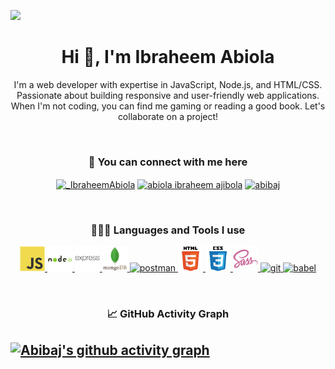 <!-- ![MasterHead](https://camo.githubusercontent.com/5e3babfce4609dcd669a8f2a6d37b47c85486729942c57c5afbfc715f0b5dff7/68747470733a2f2f7777772e6469676974616c736f6c7574696f6e73657276696365732e636f6d2f696d672f73657276696365732f776562253230646576656c6f706d656e742e676966) -->
![](assets/Bottom_up.svg)

<h1 align="center">Hi 👋, I'm Ibraheem Abiola</h1>
<!-- <h3 align="center">Web developer</h3> -->

<p align='center'> 
I'm a web developer with expertise in JavaScript, Node.js, and HTML/CSS. Passionate about building responsive and user-friendly web applications. When I'm not coding, you can find me gaming or reading a good book. Let's collaborate on a project!
</p>

<!-- <p align="left"> <a href="https://twitter.com/_IbraheemAbiola" target="blank"><img src="https://img.shields.io/twitter/follow/_IbraheemAbiola?logo=twitter&style=for-the-badge" alt="_IbraheemAbiola" /></a> </p> -->

<br>
<h3 align="center">🔗 You can connect with me here</h3>
<p align="center">
  <a href="https://twitter.com/_IbraheemAbiola" target="blank"><img align="center" src="https://raw.githubusercontent.com/rahuldkjain/github-profile-readme-generator/master/src/images/icons/Social/twitter.svg" alt="_IbraheemAbiola" height="30" width="40" /></a>
  <a href="https://linkedin.com/in/abibaj" target="blank"><img align="center" src="https://raw.githubusercontent.com/rahuldkjain/github-profile-readme-generator/master/src/images/icons/Social/linked-in-alt.svg" alt="abiola ibraheem ajibola" height="30" width="40" /></a>
  <a href="https://codepen.io/abibaj" target="blank"><img align="center" src="https://raw.githubusercontent.com/rahuldkjain/github-profile-readme-generator/master/src/images/icons/Social/codepen.svg" alt="abibaj" height="30" width="40" /></a>
</p>

<br>

<h3 align="center">👨🏽‍💻 Languages and Tools I use</h3>
<p align="center"> 
<a href="https://developer.mozilla.org/en-US/docs/Web/JavaScript" target="_blank" rel="noreferrer"> <img src="https://raw.githubusercontent.com/devicons/devicon/master/icons/javascript/javascript-original.svg" alt="javascript" width="40" height="40"/> </a> 
<a href="https://nodejs.org" target="_blank" rel="noreferrer"> <img src="https://raw.githubusercontent.com/devicons/devicon/master/icons/nodejs/nodejs-original-wordmark.svg" alt="nodejs" width="40" height="40"/> </a>
<a href="https://expressjs.com" target="_blank" rel="noreferrer"> <img src="https://raw.githubusercontent.com/devicons/devicon/master/icons/express/express-original-wordmark.svg" alt="express" width="40" height="40"/> </a> 
<a href="https://www.mongodb.com/" target="_blank" rel="noreferrer"> <img src="https://raw.githubusercontent.com/devicons/devicon/master/icons/mongodb/mongodb-original-wordmark.svg" alt="mongodb" width="40" height="40"/> </a>
<a href="https://postman.com" target="_blank" rel="noreferrer"> <img src="https://www.vectorlogo.zone/logos/getpostman/getpostman-icon.svg" alt="postman" width="40" height="40"/> </a> 
<a href="https://www.w3.org/html/" target="_blank" rel="noreferrer"> <img src="https://raw.githubusercontent.com/devicons/devicon/master/icons/html5/html5-original-wordmark.svg" alt="html5" width="40" height="40"/> </a> 
<a href="https://www.w3schools.com/css/" target="_blank" rel="noreferrer"> <img src="https://raw.githubusercontent.com/devicons/devicon/master/icons/css3/css3-original-wordmark.svg" alt="css3" width="40" height="40"/> </a> 
<a href="https://sass-lang.com" target="_blank" rel="noreferrer"> <img src="https://raw.githubusercontent.com/devicons/devicon/master/icons/sass/sass-original.svg" alt="sass" width="40" height="40"/> </a>
<a href="https://git-scm.com/" target="_blank" rel="noreferrer"> <img src="https://www.vectorlogo.zone/logos/git-scm/git-scm-icon.svg" alt="git" width="40" height="40"/> </a> 
<a href="https://babeljs.io/" target="_blank" rel="noreferrer"> <img src="https://www.vectorlogo.zone/logos/babeljs/babeljs-icon.svg" alt="babel" width="40" height="40"/> </a> 
</p>

<br>
<!--   GitHub stats graph -->
<h3 align="center">📈 GitHub Activity Graph</h3>

## [![Abibaj's github activity graph](https://github-readme-activity-graph.cyclic.app/graph?username=abibaj&theme=github-compact)](https://github.com/abibaj/github-readme-activity-graph)


<!-- <br><br> -->
<!-- 
<img align="left" alt="Coding" width="44%" src="https://camo.githubusercontent.com/cae12fddd9d6982901d82580bdf321d81fb299141098ca1c2d4891870827bf17/68747470733a2f2f6d69726f2e6d656469756d2e636f6d2f6d61782f313336302f302a37513379765349765f7430696f4a2d5a2e676966">
<p><img align="right" width="48%" src="https://github-readme-stats.vercel.app/api/top-langs?username=abibaj&show_icons=true&locale=en&layout=compact" alt="abibaj" /></p> -->

<!-- <p><img width="48%" src="https://github-readme-streak-stats.herokuapp.com/?user=abibaj&" alt="abibaj" /></p> -->
